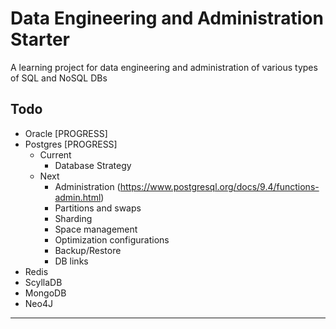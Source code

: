 # Data Engineering and Administration Starter

A learning project for data engineering and administration of various types of SQL and NoSQL DBs

## Todo

- Oracle [PROGRESS]
- Postgres [PROGRESS]
  - Current
    - Database Strategy
  - Next
    - Administration (https://www.postgresql.org/docs/9.4/functions-admin.html)
    - Partitions and swaps
    - Sharding
    - Space management
    - Optimization configurations
    - Backup/Restore
    - DB links
- Redis
- ScyllaDB
- MongoDB
- Neo4J

---

